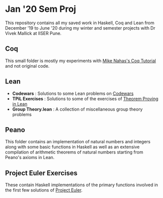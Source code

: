 # Jan '20 Sem Proj

This repository contains all my saved work in Haskell, Coq and Lean from December '19 to June '20 during my winter and semester projects with Dr Vivek Mallick at IISER Pune.

## Coq

This small folder is mostly my experiments with [Mike Nahas's Coq Tutorial](https://mdnahas.github.io/doc/nahas_tutorial) and not original code.

## Lean

- **Codewars** : Solutions to some Lean problems on [Codewars](https://www.codewars.com)
- **TPiL Exercises** : Solutions to some of the exercises of [Theorem Proving in Lean](https://leanprover.github.io/theorem_proving_in_lean)
- **Group Theory.lean** : A collection of miscellaneous group theory problems

## Peano

This folder contains an implementation of natural numbers and integers along with some basic functions in Haskell as well as an extensive compilation of arithmetic theorems of natural numbers starting from Peano's axioms in Lean.

## Project Euler Exercises

These contain Haskell implementations of the primary functions involved in the first few solutions of [Project Euler](https://projecteuler.net/archives).